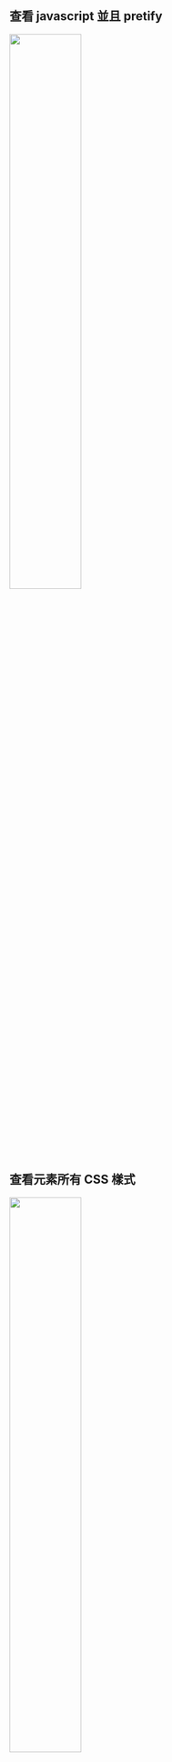 ## 查看 javascript 並且 pretify

<img src="https://user-images.githubusercontent.com/63166397/193417971-6da14b14-4356-4d0b-84d0-a4268b8c89a9.png" width="50%">

<br/>

<br/>

## 查看元素所有 CSS 樣式

<img src="https://user-images.githubusercontent.com/63166397/193418027-7106ea94-2c41-431f-8135-8b30c4d63612.png" width="50%">

<br/>

<br/>

## 保留所有 log，方便查看 bug

<img src="https://user-images.githubusercontent.com/63166397/193418050-7b390eff-c1d0-4fd9-b0a1-25907f6ba369.png" width="50%">

<br/>

<br/>

## 固定 css虛擬類(:hover)的方法
1. f12 檢查，找到該元素
2. 右鍵 >> Force state >> :hover
3. 左邊會出現一個黃色的點(成功)。

* 另一種方法:


<br/>

<br/>

##